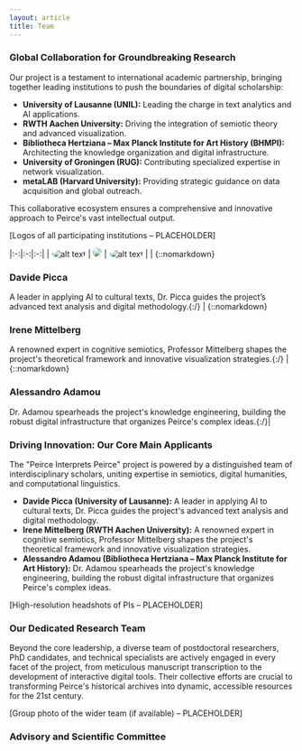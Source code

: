 ```yaml
---
layout: article
title: Team
---
```


### Global Collaboration for Groundbreaking Research

Our project is a testament to international academic partnership, bringing together leading institutions to push the boundaries of digital scholarship:

- **University of Lausanne (UNIL):** Leading the charge in text analytics and AI applications.
- **RWTH Aachen University:** Driving the integration of semiotic theory and advanced visualization.
- **Bibliotheca Hertziana – Max Planck Institute for Art History (BHMPI):** Architecting the knowledge organization and digital infrastructure.
- **University of Groningen (RUG):** Contributing specialized expertise in network visualization.
- **metaLAB (Harvard University):** Providing strategic guidance on data acquisition and global outreach.

This collaborative ecosystem ensures a comprehensive and innovative approach to Peirce's vast intellectual output.

[Logos of all participating institutions – PLACEHOLDER]

<style scoped>

img {
  border-radius:50%;
}

table {
  font-size: 90%;
  text-align:center;
  filter: grayscale(1)
}

td, th {
   border: none!important;
   background-color: none !important;
}
</style>


|:-:|:-:|:-:|
| ![alt text](/assets/images/members/davide_picca.jpg) | <img src="/assets/images/members/irene_mittelberg.jpg"> | ![alt text](/assets/images/members/alessandro_adamou.jpg) |
| {::nomarkdown}<h3>Davide Picca</h3>A leader in applying AI to cultural texts, Dr. Picca guides the project’s advanced text analysis and digital methodology.{:/} | {::nomarkdown}<h3>Irene Mittelberg</h3>A renowned expert in cognitive semiotics, Professor Mittelberg shapes the project's theoretical framework and innovative visualization strategies.{:/} | {::nomarkdown}<h3>Alessandro Adamou</h3>Dr. Adamou spearheads the project's knowledge engineering, building the robust digital infrastructure that organizes Peirce's complex ideas.{:/}|






### Driving Innovation: Our Core Main Applicants

The "Peirce Interprets Peirce" project is powered by a distinguished team of interdisciplinary scholars, uniting expertise in semiotics, digital humanities, and computational linguistics.

- **Davide Picca (University of Lausanne):** A leader in applying AI to cultural texts, Dr. Picca guides the project's advanced text analysis and digital methodology.
- **Irene Mittelberg (RWTH Aachen University):** A renowned expert in cognitive semiotics, Professor Mittelberg shapes the project's theoretical framework and innovative visualization strategies.
- **Alessandro Adamou (Bibliotheca Hertziana – Max Planck Institute for Art History):** Dr. Adamou spearheads the project's knowledge engineering, building the robust digital infrastructure that organizes Peirce's complex ideas.

[High-resolution headshots of PIs – PLACEHOLDER]


### Our Dedicated Research Team

Beyond the core leadership, a diverse team of postdoctoral researchers, PhD candidates, and technical specialists are actively engaged in every facet of the project, from meticulous manuscript transcription to the development of interactive digital tools. Their collective efforts are crucial to transforming Peirce's historical archives into dynamic, accessible resources for the 21st century.

[Group photo of the wider team (if available) – PLACEHOLDER]

### Advisory and Scientific C**ommittee**
